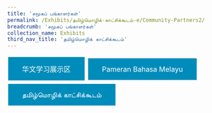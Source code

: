 ```yaml
---
title: 'சமூகப் பங்காளர்கள்'
permalink: /Exhibits/தமிழ்மொழிக்-காட்சிக்கூடம்-e/Community-Partners2/
breadcrumb: 'சமூகப் பங்காளர்கள்'
collection_name: Exhibits
third_nav_title: 'தமிழ்மொழிக் காட்சிக்கூடம்'
---
```


<html>
<head>
<style>
.button {
  background-color: #008CBA;
  border: none;
  color: white;
  padding: 15px 32px;
  text-align: center;
  text-decoration: none;
  display: inline-block;
  font-size: 16px;
  margin: 4px 2px;
  cursor: pointer;
}
.button:hover {
background-color: lightgrey;
}
</style>
</head>
<body>
<a href="/exhibits/华文学习展示区-chinese-exhibitions-a/总览/" class="button">华文学习展示区
</a>
<a href="/exhibits/Pameran- Bahasa- Melayu-Malay-Language-Exhibitions-a/Gambaran-Keseluruhan/" class="button">Pameran Bahasa Melayu
</a>
<a href="/exhibits/தமிழ்மொழிக்-காட்சிக்கூடம்-Tamil-Exhibitions-a/உள்ளடக்கம்/" class="button">தமிழ்மொழிக் காட்சிக்கூடம்
</a>
</body>
</html>
